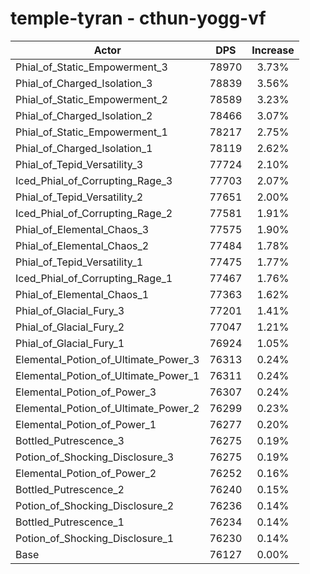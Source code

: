 # temple-tyran - cthun-yogg-vf
| Actor | DPS | Increase |
|---|:---:|:---:|
|Phial_of_Static_Empowerment_3|78970|3.73%|
|Phial_of_Charged_Isolation_3|78839|3.56%|
|Phial_of_Static_Empowerment_2|78589|3.23%|
|Phial_of_Charged_Isolation_2|78466|3.07%|
|Phial_of_Static_Empowerment_1|78217|2.75%|
|Phial_of_Charged_Isolation_1|78119|2.62%|
|Phial_of_Tepid_Versatility_3|77724|2.10%|
|Iced_Phial_of_Corrupting_Rage_3|77703|2.07%|
|Phial_of_Tepid_Versatility_2|77651|2.00%|
|Iced_Phial_of_Corrupting_Rage_2|77581|1.91%|
|Phial_of_Elemental_Chaos_3|77575|1.90%|
|Phial_of_Elemental_Chaos_2|77484|1.78%|
|Phial_of_Tepid_Versatility_1|77475|1.77%|
|Iced_Phial_of_Corrupting_Rage_1|77467|1.76%|
|Phial_of_Elemental_Chaos_1|77363|1.62%|
|Phial_of_Glacial_Fury_3|77201|1.41%|
|Phial_of_Glacial_Fury_2|77047|1.21%|
|Phial_of_Glacial_Fury_1|76924|1.05%|
|Elemental_Potion_of_Ultimate_Power_3|76313|0.24%|
|Elemental_Potion_of_Ultimate_Power_1|76311|0.24%|
|Elemental_Potion_of_Power_3|76307|0.24%|
|Elemental_Potion_of_Ultimate_Power_2|76299|0.23%|
|Elemental_Potion_of_Power_1|76277|0.20%|
|Bottled_Putrescence_3|76275|0.19%|
|Potion_of_Shocking_Disclosure_3|76275|0.19%|
|Elemental_Potion_of_Power_2|76252|0.16%|
|Bottled_Putrescence_2|76240|0.15%|
|Potion_of_Shocking_Disclosure_2|76236|0.14%|
|Bottled_Putrescence_1|76234|0.14%|
|Potion_of_Shocking_Disclosure_1|76230|0.14%|
|Base|76127|0.00%|
